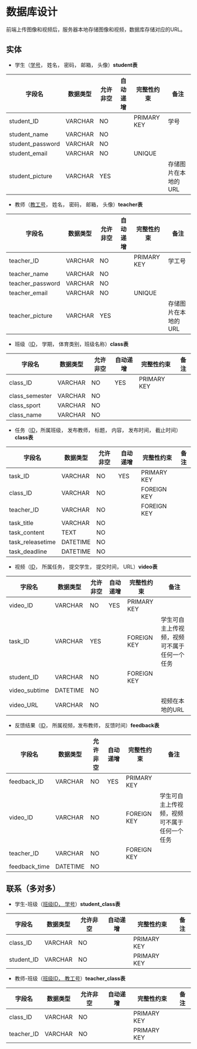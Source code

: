 # 数据库设计

前端上传图像和视频后，服务器本地存储图像和视频，数据库存储对应的URL。

## 实体

+ 学生（<u>学号</u>， 姓名， 密码， 邮箱， 头像）**student表**

| 字段名           | 数据类型 | 允许非空 | 自动递增 | 完整性约束  | 备注                |
| ---------------- | -------- | -------- | -------- | ----------- | ------------------- |
| student_ID       | VARCHAR  | NO       |          | PRIMARY KEY | 学号                |
| student_name     | VARCHAR  | NO       |          |             |                     |
| student_password | VARCHAR  | NO       |          |             |                     |
| student_email    | VARCHAR  | NO       |          | UNIQUE      |                     |
| student_picture  | VARCHAR  | YES      |          |             | 存储图片在本地的URL |

+ 教师（<u>教工号</u>， 姓名， 密码， 邮箱， 头像）**teacher表**

| 字段名           | 数据类型 | 允许非空 | 自动递增 | 完整性约束  | 备注                |
| ---------------- | -------- | -------- | -------- | ----------- | ------------------- |
| teacher_ID       | VARCHAR  | NO       |          | PRIMARY KEY | 学工号              |
| teacher_name     | VARCHAR  | NO       |          |             |                     |
| teacher_password | VARCHAR  | NO       |          |             |                     |
| teacher_email    | VARCHAR  | NO       |          | UNIQUE      |                     |
| teacher_picture  | VARCHAR  | YES      |          |             | 存储图片在本地的URL |

+ 班级（<u>ID</u>， 学期， 体育类别，班级名称）**class表**

| 字段名         | 数据类型 | 允许非空 | 自动递增 | 完整性约束  | 备注 |
| -------------- | -------- | -------- | -------- | ----------- | ---- |
| class_ID       | VARCHAR  | NO       | YES      | PRIMARY KEY |      |
| class_semester | VARCHAR  | NO       |          |             |      |
| class_sport    | VARCHAR  | NO       |          |             |      |
| class_name     | VARCHAR  | NO       |          |             |      |

+ 任务（<u>ID</u>，所属班级， 发布教师， 标题， 内容， 发布时间， 截止时间）**class表**

| 字段名           | 数据类型 | 允许非空 | 自动递增 | 完整性约束  | 备注 |
| ---------------- | -------- | -------- | -------- | ----------- | ---- |
| task_ID          | VARCHAR  | NO       | YES      | PRIMARY KEY |      |
| class_ID         | VARCHAR  | NO       |          | FOREIGN KEY |      |
| teacher_ID       | VARCHAR  | NO       |          | FOREIGN KEY |      |
| task_title       | VARCHAR  | NO       |          |             |      |
| task_content     | TEXT     | NO       |          |             |      |
| task_releasetime | DATETIME | NO       |          |             |      |
| task_deadline    | DATETIME | NO       |          |             |      |

+ 视频（<u>ID</u>， 所属任务， 提交学生， 提交时间， URL）**video表**

| 字段名        | 数据类型 | 允许非空 | 自动递增 | 完整性约束  | 备注                                         |
| ------------- | -------- | -------- | -------- | ----------- | -------------------------------------------- |
| video_ID      | VARCHAR  | NO       | YES      | PRIMARY KEY |                                              |
| task_ID       | VARCHAR  | YES      |          | FOREIGN KEY | 学生可自主上传视频，视频可不属于任何一个任务 |
| student_ID    | VARCHAR  | NO       |          | FOREIGN KEY |                                              |
| video_subtime | DATETIME | NO       |          |             |                                              |
| video_URL     | VARCHAR  | NO       |          |             | 视频在本地的URL                              |

+ 反馈结果（<u>ID</u>， 所属视频，发布教师， 反馈时间）**feedback表**

| 字段名        | 数据类型 | 允许非空 | 自动递增 | 完整性约束  | 备注                                         |
| ------------- | -------- | -------- | -------- | ----------- | -------------------------------------------- |
| feedback_ID   | VARCHAR  | NO       | YES      | PRIMARY KEY |                                              |
| video_ID      | VARCHAR  | NO       |          | FOREIGN KEY | 学生可自主上传视频，视频可不属于任何一个任务 |
| teacher_ID    | VARCHAR  | NO       |          | FOREIGN KEY |                                              |
| feedback_time | DATETIME | NO       |          |             |                                              |

## 联系（多对多）

+ 学生-班级（<u>班级ID， 学号</u>）**student_class表**

| 字段名     | 数据类型 | 允许非空 | 自动递增 | 完整性约束  | 备注 |
| ---------- | -------- | -------- | -------- | ----------- | ---- |
| class_ID   | VARCHAR  | NO       |          | PRIMARY KEY |      |
| student_ID | VARCHAR  | NO       |          | PRIMARY KEY |      |

+ 教师-班级（<u>班级ID， 教工号</u>）**teacher_class表**

| 字段名     | 数据类型 | 允许非空 | 自动递增 | 完整性约束  | 备注 |
| ---------- | -------- | -------- | -------- | ----------- | ---- |
| class_ID   | VARCHAR  | NO       |          | PRIMARY KEY |      |
| teacher_ID | VARCHAR  | NO       |          | PRIMARY KEY |      |

